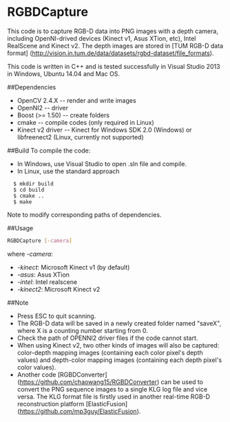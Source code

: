 # RGBDCapture
This code is to capture RGB-D data into PNG images with a depth camera, including OpenNI-drived devices (Kinect v1, Asus XTion, etc), Intel RealScene and Kinect v2. The depth images are stored in [TUM RGB-D data format] (http://vision.in.tum.de/data/datasets/rgbd-dataset/file_formats).

This code is written in C++ and is tested successfully in Visual Studio 2013 in Windows, Ubuntu 14.04 and Mac OS.

##Dependencies
- OpenCV 2.4.X -- render and write images
- OpenNI2 -- driver
- Boost (>= 1.50) -- create folders
- cmake -- compile codes (only required in Linux)
- Kinect v2 driver -- Kinect for Windows SDK 2.0 (Windows) or libfreenect2 (Linux, currently not supported)

##Build
To compile the code:
* In Windows, use Visual Studio to open .sln file and compile.
* In Linux, use the standard approach
```
  $ mkdir build
  $ cd build
  $ cmake ..
  $ make
```
Note to modify corresponding paths of dependencies.

##Usage
```bash
RGBDCapture [-camera]
```
where *-camera*:
* *-kinect*: Microsoft Kinect v1 (by default)
* *-asus*: Asus XTion
* *-intel*: Intel realscene
* *-kinect2*: Microsoft Kinect v2

##Note
* Press ESC to quit scanning.
* The RGB-D data will be saved in a newly created folder named "saveX", where X is a counting number starting from 0.
* Check the path of OPENNI2 driver files if the code cannot start.
* When using Kinect v2, two other kinds of images will also be captured: color-depth mapping images (containing each color pixel's depth values) and depth-color mapping images (containing each depth pixel's color values).
* Another code [RGBDConverter] (https://github.com/chaowang15/RGBDConverter) can be used to convert the PNG sequence images to a single KLG log file and vice versa. The KLG format file is firstly used in another real-time RGB-D reconstruction platform [ElasticFusion] (https://github.com/mp3guy/ElasticFusion).

